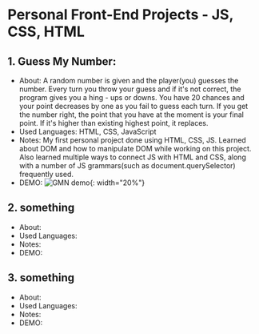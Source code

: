 # Personal Front-End Projects - JS, CSS, HTML

## 1. Guess My Number:

- About: A random number is given and the player(you) guesses the number. Every turn you throw your guess and if it's not correct, the program gives you a hing - ups or downs. You have 20 chances and your point decreases by one as you fail to guess each turn. If you get the number right, the point that you have at the moment is your final point. If it's higher than existing highest point, it replaces.
- Used Languages: HTML, CSS, JavaScript
- Notes: My first personal project done using HTML, CSS, JS. Learned about DOM and how to manipulate DOM while working on this project. Also learned multiple ways to connect JS with HTML and CSS, along with a number of JS grammars(such as document.querySelector) frequently used.
- DEMO:
  ![GMN demo](https://user-images.githubusercontent.com/29809668/133076536-e4aee95d-fe4a-47b1-a97d-1a8dd7557043.gif){: width="20%"}


## 2. something

- About:
- Used Languages:
- Notes:
- DEMO:

## 3. something

- About:
- Used Languages:
- Notes:
- DEMO:
